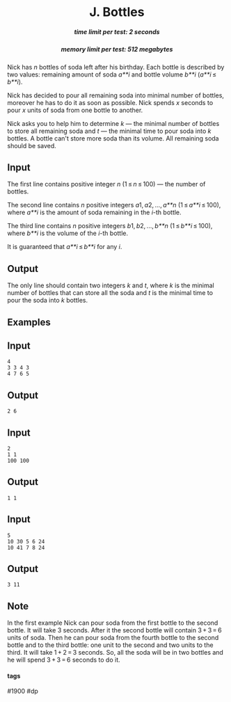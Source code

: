 <h1 style='text-align: center;'> J. Bottles</h1>

<h5 style='text-align: center;'>time limit per test: 2 seconds</h5>
<h5 style='text-align: center;'>memory limit per test: 512 megabytes</h5>

Nick has *n* bottles of soda left after his birthday. Each bottle is described by two values: remaining amount of soda *a**i* and bottle volume *b**i* (*a**i* ≤ *b**i*).

Nick has decided to pour all remaining soda into minimal number of bottles, moreover he has to do it as soon as possible. Nick spends *x* seconds to pour *x* units of soda from one bottle to another.

Nick asks you to help him to determine *k* — the minimal number of bottles to store all remaining soda and *t* — the minimal time to pour soda into *k* bottles. A bottle can't store more soda than its volume. All remaining soda should be saved.

## Input

The first line contains positive integer *n* (1 ≤ *n* ≤ 100) — the number of bottles.

The second line contains *n* positive integers *a*1, *a*2, ..., *a**n* (1 ≤ *a**i* ≤ 100), where *a**i* is the amount of soda remaining in the *i*-th bottle.

The third line contains *n* positive integers *b*1, *b*2, ..., *b**n* (1 ≤ *b**i* ≤ 100), where *b**i* is the volume of the *i*-th bottle.

It is guaranteed that *a**i* ≤ *b**i* for any *i*.

## Output

The only line should contain two integers *k* and *t*, where *k* is the minimal number of bottles that can store all the soda and *t* is the minimal time to pour the soda into *k* bottles.

## Examples

## Input


```
4  
3 3 4 3  
4 7 6 5  

```
## Output


```
2 6  

```
## Input


```
2  
1 1  
100 100  

```
## Output


```
1 1  

```
## Input


```
5  
10 30 5 6 24  
10 41 7 8 24  

```
## Output


```
3 11  

```
## Note

In the first example Nick can pour soda from the first bottle to the second bottle. It will take 3 seconds. After it the second bottle will contain 3 + 3 = 6 units of soda. Then he can pour soda from the fourth bottle to the second bottle and to the third bottle: one unit to the second and two units to the third. It will take 1 + 2 = 3 seconds. So, all the soda will be in two bottles and he will spend 3 + 3 = 6 seconds to do it.



#### tags 

#1900 #dp 